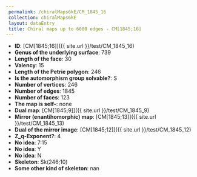 ```yaml
--- 
 permalink: /chiralMaps6kE/CM_1845_16 
 collection: chiralMaps6kE
 layout: dataEntry
 title: Chiral maps up to 6000 edges - CM[1845;16]
---
```


- **ID**: [CM[1845;16]]({{ site.url }}/test/CM_1845_16)
- **Genus of the underlying surface**: 739
- **Length of the face**: 30
- **Valency**: 15
- **Length of the Petrie polygon**: 246
- **Is the automorphism group solvable?**: S
- **Number of vertices**: 246
- **Number of edges**: 1845
- **Number of faces**: 123
- **The map is self-**: none
- **Dual map**: [CM[1845;9]]({{ site.url }}/test/CM_1845_9)
- **Mirror (enantihomorphic) map**: [CM[1845;13]]({{ site.url }}/test/CM_1845_13)
- **Dual of the mirror image**: [CM[1845;12]]({{ site.url }}/test/CM_1845_12)
- **Z_q-Exponent?**: 4
- **No idea**:  7:15
- **No idea**: Y
- **No idea**: N
- **Skeleton**: Sk(246;10)
- **Some other kind of skeleton**: nan
